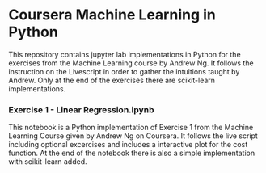 # Coursera Machine Learning in Python

This repository contains jupyter lab implementations in Python for the exercises from the Machine Learning course by Andrew Ng. It follows the instruction on the Livescript in order to gather the intuitions taught by Andrew. Only at the end of the exercises there are scikit-learn implementations.

### Exercise 1 - Linear Regression.ipynb
This notebook is a Python implementation of Exercise 1 from the Machine Learning Course given by Andrew Ng on Coursera. It follows the live script including optional excercises and includes a interactive plot for the cost function. At the end of the notebook there is also a simple implementation with scikit-learn added.
